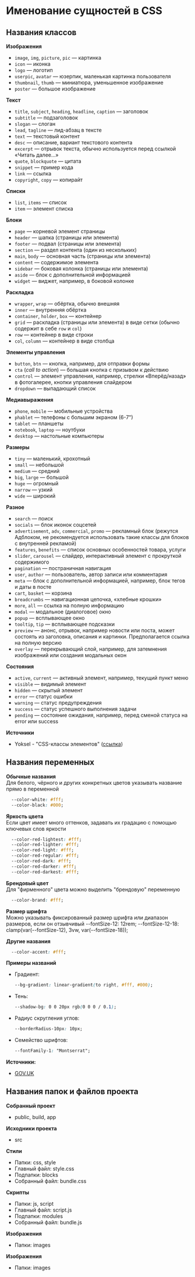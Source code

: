 # Именование сущностей в CSS

## Названия классов
**Изображения**
- `image`, `img`, `picture`, `pic` — картинка
- `icon` — иконка
- `logo` — логотип
- `userpic`, `avatar` — юзерпик, маленькая картинка пользователя
- `thumbnail`, `thumb` — миниатюра, уменьшенное изображение
- `poster` — большое изображение

**Текст**
- `title`, `subject`, `heading`, `headline`, `caption` — заголовок
- `subtitle` — подзаголовок
- `slogan` — слоган
- `lead`, `tagline` — лид-абзац в тексте
- `text` — текстовый контент
- `desc` — описание, вариант текстового контента
- `excerpt` — отрывок текста, обычно используется перед ссылкой «Читать далее...»
- `quote`, `blockquote` — цитата
- `snippet` — пример кода
- `link` — ссылка
- `copyright`, `copy` — копирайт

**Списки**
- `list`, `items` — список
- `item` — элемент списка

**Блоки**
- `page` — корневой элемент страницы
- `header` — шапка (страницы или элемента)
- `footer` — подвал (страницы или элемента)
- `section` — раздел контента (один из нескольких)
- `main`, `body` — основная часть (страницы или элемента)
- `content` — содержимое элемента
- `sidebar` — боковая колонка (страницы или элемента)
- `aside` — блок с дополнительной информацией
- `widget` — виджет, например, в боковой колонке

**Раскладка**
- `wrapper`, `wrap` — обёртка, обычно внешняя
- `inner` — внутренняя обёртка
- `container`, `holder`, `box` — контейнер
- `grid` — раскладка (страницы или элемента) в виде сетки (обычно содержит в себе `row` и `col`)
- `row` — контейнер в виде строки
- `col`, `column` — контейнер в виде столбца

**Элементы управления**
- `button`, `btn` —  кнопка, например, для отправки формы
- `cta` (*call to action*) — большая кнопка с призывом к действию
- `control` — элемент управления, например, стрелки «Вперёд/назад» в фотогалерее, кнопки управления слайдером
- `dropdown` — выпадающий список

**Медиавыражения**
- `phone`, `mobile` — мобильные устройства
- `phablet` — телефоны с большим экраном (6-7")
- `tablet` — планшеты
- `notebook`, `laptop` — ноутбуки
- `desktop` — настольные компьютеры

**Размеры**
- `tiny` — маленький, крохотный
- `small` — небольшой
- `medium` — средний
- `big`, `large` — большой
- `huge` — огромный
- `narrow` — узкий
- `wide` — широкий

**Разное**
- `search` — поиск
- `socials` — блок иконок соцсетей
- `advertisement`, `adv`, `commercial`, `promo` — рекламный блок (режутся Адблоком, не рекомендуется использовать такие классы для блоков с внутренней рекламой)
- `features`, `benefits` — список основных особенностей товара, услуги
- `slider`, `carousel` — слайдер, интерактивный элемент с прокруткой содержимого
- `pagination` — постраничная навигация
- `user`, `author` — пользователь, автор записи или комментария
- `meta` — блок с дополнительной информацией, например, блок тегов и даты в посте
- `cart`, `basket` — корзина
- `breadcrumbs` — навигационная цепочка, «хлебные крошки»
- `more`, `all` — ссылка на полную информацию
- `modal` — модальное (диалоговое) окно
- `popup` — всплывающее окно
- `tooltip`, `tip` — всплывающее подсказки
- `preview` — анонс, отрывок, например новости или поста, может состоять из заголовка, описания и картинки. Предполагается ссылка на полную версию
- `overlay` — перекрывающий слой, например, для затемнения изображений или создания модальных окон

**Состояния**
- `active`, `current` — активный элемент, например, текущий пункт меню
- `visible` — видимый элемент
- `hidden` — скрытый элемент
- `error` — статус ошибки
- `warning` — статус предупреждения
- `success` — статус успешного выполнения задачи
- `pending` — состояние ожидания, например, перед сменой статуса на error или success

**Источники**
- Yoksel - "CSS-классы элементов" ([ссылка](https://github.com/yoksel/common-words))



## Названия переменных
**Обычные названия**<br/>
Для белого, чёрного и других конкретных цветов указывать название прямо в переменной
```css
  --color-white: #fff;
  --color-black: #000;
```
**Яркость цвета**<br/>
Если цвет имеет много оттенков, задавать их градацию с помощью ключевых слов яркости
```css
  --color-red-lightest: #fff;
  --color-red-lighter: #fff;
  --color-red-light: #fff;
  --color-red-regular: #fff;
  --color-red-dark: #fff;
  --color-red-darker: #fff;
  --color-red-darkest: #fff;
```
**Брендовый цвет**<br/>
Для "фирменного" цвета можно выделить "брендовую" переменную
```css
  --color-brand: #fff;
```

**Размер шрифта**<br/>
Можно указывать фиксированный размер шрифта или диапазон размеров, если он отзывчивый
--fontSize-12: 12rem;
--fontSize-12-18: clamp(var(--fontSize-12), 3vw, var(--fontSize-18));

**Другие названия**<br/>
```css
  --color-accent: #fff;
```

**Примеры названий**
- Градиент: 
  ```css 
  --bg-gradient: linear-gradient(to right, #fff, #000);
  ```
- Тень:
  ```css
  --shadow-bg: 0 0 20px rgb(0 0 0 / 0.1);
  ```
- Радиус скругления углов:
  ```css
  --borderRadius-10px: 10px;
  ```
- Семейство шрифтов:
  ```css
  --fontFamily-1: "Montserrat";
  ```

**Источники:**
- [GOV.UK](https://design-system.service.gov.uk/styles/colour/)



## Названия папок и файлов проекта
**Собранный проект**
- public, build, app

**Исходники проекта**
- src

**Стили**
- Папки: css, style
- Главный файл: style.css
- Подпапки: blocks
- Собранный файл: bundle.css

**Скрипты**
- Папки: js, script
- Главный файл: script.js
- Подпапки: modules
- Собранный файл: bundle.js

**Изображения**
- Папки: images

**Изображения**
- Папки: images
